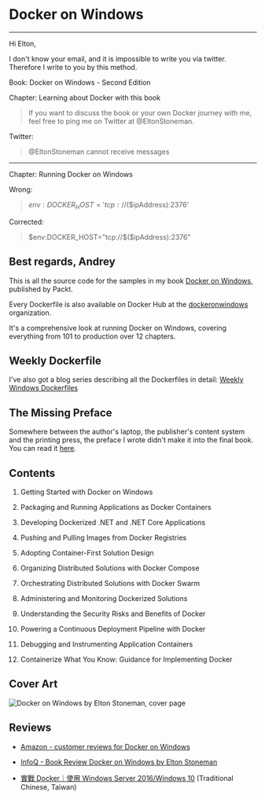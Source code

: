 
# Docker on Windows

-----
Hi Elton,

I don't know your email, and it is impossible to write you via twitter. Therefore I write to you by this method.

Book: Docker on Windows - Second Edition

Chapter: Learning about Docker with this book

> If you want to discuss the book or your own Docker journey with me, feel free to ping me on Twitter at @EltonStoneman.

Twitter:
> @EltonStoneman cannot receive messages

----------------------------

Chapter: Running Docker on Windows

Wrong:
> $env:DOCKER_HOST='tcp://$($ipAddress):2376'

Corrected:
> $env:DOCKER_HOST="tcp://$($ipAddress):2376"

Best regards, Andrey
-----

This is all the source code for the samples in my book [Docker on Windows](https://www.amazon.co.uk/Docker-Windows-Elton-Stoneman-ebook/dp/B0711Y4J9K), published by Packt.

Every Dockerfile is also available on Docker Hub at the [dockeronwindows](https://hub.docker.com/r/dockeronwindows/) organization.

It's a comprehensive look at running Docker on Windows, covering everything from 101 to production over 12 chapters.

## Weekly Dockerfile

I've also got a blog series describing all the Dockerfiles in detail: [Weekly Windows Dockerfiles](https://blog.sixeyed.com/tag/weekly-dockerfile/)

## The Missing Preface

Somewhere between the author's laptop, the publisher's content system and the printing press, the preface I wrote didn't make it into the final book. You can read it [here](preface.md).

## Contents

1. Getting Started with Docker on Windows
	
2. Packaging and Running Applications as Docker Containers
	
3. Developing Dockerized .NET and .NET Core Applications

4. Pushing and Pulling Images from Docker Registries
	
5. Adopting Container-First Solution Design
	
6. Organizing Distributed Solutions with Docker Compose
	
7. Orchestrating Distributed Solutions with Docker Swarm
	
8. Administering and Monitoring Dockerized Solutions
	
9. Understanding the Security Risks and Benefits of Docker
	
10. Powering a Continuous Deployment Pipeline with Docker
	
11. Debugging and Instrumenting Application Containers
	
12. Containerize What You Know: Guidance for Implementing Docker

## Cover Art

![Docker on Windows by Elton Stoneman, cover page](docker-on-windows.jpg)

## Reviews

* [Amazon - customer reviews for Docker on Windows](https://www.amazon.co.uk/Docker-Windows-Elton-Stoneman-ebook/dp/B0711Y4J9K#customerReviews)

* [InfoQ - Book Review Docker on Windows by Elton Stoneman](https://www.infoq.com/news/2017/08/docker-windows-elton-stoneman)

* [實戰 Docker｜使用 Windows Server 2016/Windows 10](https://www.tenlong.com.tw/products/9789864767915) (Traditional Chinese, Taiwan)
